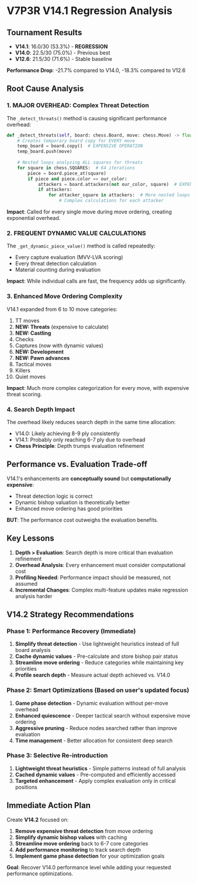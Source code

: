 # V7P3R V14.1 Regression Analysis

## Tournament Results
- **V14.1**: 16.0/30 (53.3%) - **REGRESSION**
- **V14.0**: 22.5/30 (75.0%) - Previous best
- **V12.6**: 21.5/30 (71.6%) - Stable baseline

**Performance Drop**: -21.7% compared to V14.0, -18.3% compared to V12.6

## Root Cause Analysis

### 1. **MAJOR OVERHEAD: Complex Threat Detection**
The `_detect_threats()` method is causing significant performance overhead:

```python
def _detect_threats(self, board: chess.Board, move: chess.Move) -> float:
    # Creates temporary board copy for EVERY move
    temp_board = board.copy()  # EXPENSIVE OPERATION
    temp_board.push(move)
    
    # Nested loops analyzing ALL squares for threats
    for square in chess.SQUARES:  # 64 iterations
        piece = board.piece_at(square)
        if piece and piece.color == our_color:
            attackers = board.attackers(not our_color, square)  # EXPENSIVE
            if attackers:
                for attacker_square in attackers:  # More nested loops
                    # Complex calculations for each attacker
```

**Impact**: Called for every single move during move ordering, creating exponential overhead.

### 2. **FREQUENT DYNAMIC VALUE CALCULATIONS**
The `_get_dynamic_piece_value()` method is called repeatedly:
- Every capture evaluation (MVV-LVA scoring)
- Every threat detection calculation
- Material counting during evaluation

**Impact**: While individual calls are fast, the frequency adds up significantly.

### 3. **Enhanced Move Ordering Complexity**
V14.1 expanded from 6 to 10 move categories:
1. TT moves
2. **NEW: Threats** (expensive to calculate)
3. **NEW: Castling** 
4. Checks
5. Captures (now with dynamic values)
6. **NEW: Development**
7. **NEW: Pawn advances**
8. Tactical moves
9. Killers
10. Quiet moves

**Impact**: Much more complex categorization for every move, with expensive threat scoring.

### 4. **Search Depth Impact**
The overhead likely reduces search depth in the same time allocation:
- V14.0: Likely achieving 8-9 ply consistently
- V14.1: Probably only reaching 6-7 ply due to overhead
- **Chess Principle**: Depth trumps evaluation refinement

## Performance vs. Evaluation Trade-off
V14.1's enhancements are **conceptually sound** but **computationally expensive**:
- Threat detection logic is correct
- Dynamic bishop valuation is theoretically better
- Enhanced move ordering has good priorities

**BUT**: The performance cost outweighs the evaluation benefits.

## Key Lessons
1. **Depth > Evaluation**: Search depth is more critical than evaluation refinement
2. **Overhead Analysis**: Every enhancement must consider computational cost
3. **Profiling Needed**: Performance impact should be measured, not assumed
4. **Incremental Changes**: Complex multi-feature updates make regression analysis harder

## V14.2 Strategy Recommendations

### Phase 1: Performance Recovery (Immediate)
1. **Simplify threat detection** - Use lightweight heuristics instead of full board analysis
2. **Cache dynamic values** - Pre-calculate and store bishop pair status
3. **Streamline move ordering** - Reduce categories while maintaining key priorities
4. **Profile search depth** - Measure actual depth achieved vs. V14.0

### Phase 2: Smart Optimizations (Based on user's updated focus)
1. **Game phase detection** - Dynamic evaluation without per-move overhead
2. **Enhanced quiescence** - Deeper tactical search without expensive move ordering
3. **Aggressive pruning** - Reduce nodes searched rather than improve evaluation
4. **Time management** - Better allocation for consistent deep search

### Phase 3: Selective Re-introduction
1. **Lightweight threat heuristics** - Simple patterns instead of full analysis
2. **Cached dynamic values** - Pre-computed and efficiently accessed
3. **Targeted enhancement** - Apply complex evaluation only in critical positions

## Immediate Action Plan
Create **V14.2** focused on:
1. **Remove expensive threat detection** from move ordering
2. **Simplify dynamic bishop values** with caching
3. **Streamline move ordering** back to 6-7 core categories
4. **Add performance monitoring** to track search depth
5. **Implement game phase detection** for your optimization goals

**Goal**: Recover V14.0 performance level while adding your requested performance optimizations.
